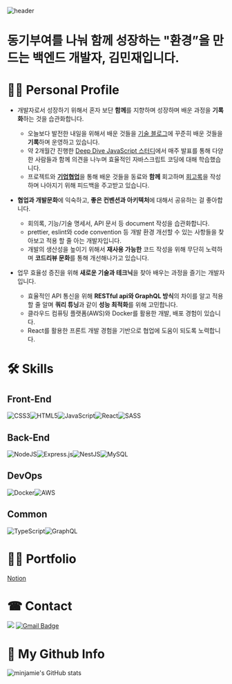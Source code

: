 ![header](https://capsule-render.vercel.app/api?text=MinJaeKim&fontAlign=70&desc=&descAlign=20)

# 동기부여를 나눠 함께 성장하는 "환경”을 만드는 백엔드 개발자, 김민재입니다.

# 🙋‍♂ Personal Profile
- 개발자로서 성장하기 위해서 혼자 보단 **함께**를 지향하며 성장하며 배운 과정을 **기록화**하는 것을 습관화합니다.
    - 오늘보다 발전한 내일을 위해서 배운 것들을 [기술 블로그](https://velog.io/@minj9_6)에 
    꾸준히 배운 것들을 **기록**하며 운영하고 있습니다.
    - 약 2개월간 진행한 [Deep Dive JavaScript 스터디](https://www.notion.so/Javascript-Study-f1e8f6f35a2d4715812ba613ee7cda74)에서 매주 
    발표를 통해 다양한 사람들과 함께 의견을 나누며 효율적인 
    자바스크립트 코딩에 대해 학습했습니다.
    - 프로젝트와 [**기업협업**](https://www.notion.so/64b3abf3c77f419f927a371ae68f7f66)을 통해 배운 것들을 동료와 **함께** 회고하며 [회고록](https://velog.io/@minj9_6/series/%ED%9A%8C%EA%B3%A0%EB%A1%9D)을 작성하며 나아지기 위해 피드백을 주고받고 있습니다.
    
- **협업과 개발문화**에 익숙하고, **좋은 컨벤션과 아키텍처**에 대해서  공유하는 걸 좋아합니다.
    - 회의록, 기능/기술 명세서, API 문서 등 document 작성을 습관화합니다.
    - prettier, eslint와 code convention 등 개발 환경 개선할 수 있는 사항들을 찾아보고 적용 할 줄 아는 개발자입니다.
    - 개발의 생산성을 높이기 위해서 **재사용 가능한** 코드 작성을 위해 무단히 노력하며 **코드리뷰 문화**를 통해 개선해나가고 있습니다.
    
- 업무 효율성 증진을 위해 **새로운 기술과 테크닉**을 찾아 배우는 과정을 즐기는 개발자입니다.
    - 효율적인 API 통신을 위해 **RESTful api와 GraphQL 방식**의 차이를 알고 적용할 줄 알며 **쿼리 튜닝**과 같이 **성능 최적화**를 위해 고민합니다.
    - 클라우드 컴퓨팅 플랫폼(AWS)와 Docker를 활용한 개발, 배포 경험이 있습니다.
    - React를 활용한 프론트 개발 경험을 기반으로 협업에 도움이 되도록 노력합니다.


# 🛠 Skills
## Front-End
![CSS3](https://img.shields.io/badge/css3-%231572B6.svg?style=for-the-badge&logo=css3&logoColor=white)![HTML5](https://img.shields.io/badge/html5-%23E34F26.svg?style=for-the-badge&logo=html5&logoColor=white)![JavaScript](https://img.shields.io/badge/javascript-%23323330.svg?style=for-the-badge&logo=javascript&logoColor=%23F7DF1E)![React](https://img.shields.io/badge/react-%2320232a.svg?style=for-the-badge&logo=react&logoColor=%2361DAFB)![SASS](https://img.shields.io/badge/SASS-hotpink.svg?style=for-the-badge&logo=SASS&logoColor=white)

## Back-End

![NodeJS](https://img.shields.io/badge/node.js-6DA55F?style=for-the-badge&logo=node.js&logoColor=white)![Express.js](https://img.shields.io/badge/express.js-%23404d59.svg?style=for-the-badge&logo=express&logoColor=%2361DAFB)![NestJS](https://img.shields.io/badge/nestjs-%23E0234E.svg?style=for-the-badge&logo=nestjs&logoColor=white)![MySQL](https://img.shields.io/badge/MySQL-4479A1.svg?&style=for-the-badge&logo=MySQL&logoColor=white)


## DevOps

![Docker](https://img.shields.io/badge/docker-%230db7ed.svg?style=for-the-badge&logo=docker&logoColor=white)![AWS](https://img.shields.io/badge/AWS-%23FF9900.svg?style=for-the-badge&logo=amazon-aws&logoColor=white)

## Common
![TypeScript](https://img.shields.io/badge/typescript-%23007ACC.svg?style=for-the-badge&logo=typescript&logoColor=white)![GraphQL](https://img.shields.io/badge/-GraphQL-E10098?style=for-the-badge&logo=graphql&logoColor=white)


# 👨‍🏫 Portfolio
[Notion](https://www.notion.so/f724167ea36e4269b05f0965fee6b013)

# ☎ Contact
<a href="https://velog.io/@minj9_6/about" target="_blank"><img src="https://img.shields.io/badge/Velog-20c997?style=flat-square&logo=Vimeo&logoColor=white"/></a>
[![Gmail Badge](https://img.shields.io/badge/Gmail-d14836?style=flat-square&logo=Gmail&logoColor=white&link=mailto:minajee2246@gmail.com)](mailto:minajee2246@gmail.com)
	
# 🤘 My Github Info
![minjamie's GitHub stats](https://github-readme-stats.vercel.app/api?username=minjamie&theme=solarized-light&show_icons=true)

